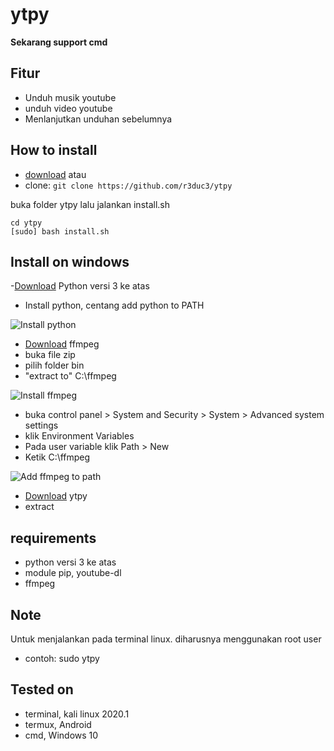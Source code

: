 # ytpy

**Sekarang support cmd**

## Fitur
* Unduh musik youtube
* unduh video youtube
* Menlanjutkan unduhan sebelumnya

## How to install
- [download](https://github.com/r3duc3/ytpy/archive/master.zip)
atau 
- clone: 
`git clone https://github.com/r3duc3/ytpy`

buka folder ytpy lalu jalankan install.sh
```
cd ytpy
[sudo] bash install.sh
```

## Install on windows
-[Download](https://www.python.org/downloads/) Python versi 3 ke atas
- Install python, centang add python to PATH

![Install python](https://i.ibb.co/3McpJrw/IMG-20200320-145220.jpg)
- [Download](https://ffmpeg.zeranoe.com/builds/win64/static/ffmpeg-4.2.2-win64-static.zip) ffmpeg
- buka file zip
- pilih folder bin
- "extract to" C:\ffmpeg

![Install ffmpeg](https://i.ibb.co/XJ3Gcr5/IMG-20200320-145008.jpg)
- buka control panel > System and Security > System > Advanced system settings
- klik Environment Variables
- Pada user variable klik Path > New
- Ketik C:\ffmpeg

![Add ffmpeg to path](https://i.ibb.co/2ydd72H/Screenshot-33.png)
- [Download](https://github.com/r3duc3/ytpy/archive/master.zip) ytpy
- extract

## requirements
- python versi 3 ke atas
- module pip, youtube-dl
- ffmpeg

## Note
Untuk menjalankan pada terminal linux. diharusnya menggunakan root user
  * contoh: sudo ytpy

## Tested on
- terminal, kali linux 2020.1
- termux, Android
- cmd, Windows 10
